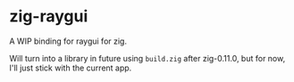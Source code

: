 # zig-raygui

A WIP binding for raygui for zig.

Will turn into a library in future using `build.zig` after zig-0.11.0, but for now, I'll just stick with the current app.
